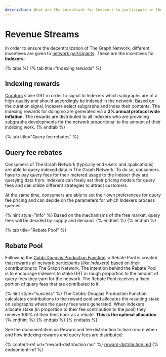 ```yaml
---
description: What are the incentives for Indexers to participate in the network?
---
```


# Revenue Streams

In order to ensure the decentralization of The Graph Network, different incentives are given to [network participants](broken-reference). These are the incentives for **Indexers**:

{% tabs %}
{% tab title="Indexing rewards" %}
## Indexing rewards

[Curators](broken-reference) stake GRT in order to signal to Indexers which subgraphs are of a high-quality and should accordingly be indexed in the network. Based on the curation signal, Indexers select subgraphs and index their contents. The indexing rewards for doing so are generated via a **3% annual protocol wide inflation**. The rewards are distributed to all Indexers who are providing subgraphs developments for the network proportional to the amount of their indexing work.
{% endtab %}

{% tab title="Query fee rebates" %}
## Query fee rebates

Consumers of The Graph Network (typically end-users and applications) are able to query indexed data in The Graph Network. To do so, consumers have to pay query fees for their metered usage to the Indexer they are querying data from. Indexers can freely set their pricing models for query fees and can utilize different strategies to attract customers.

At the same time, consumers are able to set their own preferences for query fee pricing and can decide on the parameters for which Indexers process queries.

{% hint style="info" %}
Based on the mechanisms of the free market, query fees will be decided by supply and demand.
{% endhint %}
{% endtab %}

{% tab title="Rebate Pool" %}
## Rebate Pool

Following the [Cobb-Douglas Production Function](https://en.wikipedia.org/wiki/Cobb%E2%80%93Douglas\_production\_function), a Rebate Pool is created that rewards all network participants (_like Indexers_) based on their contributions to The Graph Network. The intention behind the Rebate Pool is to encourage Indexers to stake GRT in rough proportion to the amount of query fees they earn for the network. The Rebate Pool receives a fixed portion of query fees that are contributed to it.

{% hint style="success" %}
The Cobbs-Douglas Production Function calculates contributions to the reward pool and allocates the resulting stake on subgraphs where the query fees were generated. When indexers allocate stake (in proportion to their fee contribution to the pool) they receive 100% of their fees back as a rebate. **This is the optimal allocation.**
{% endhint %}
{% endtab %}
{% endtabs %}

See the documentation on Reward and fee distribution to learn more when and how indexing rewards and query fees are distributed:

{% content-ref url="reward-distribution.md" %}
[reward-distribution.md](reward-distribution.md)
{% endcontent-ref %}
